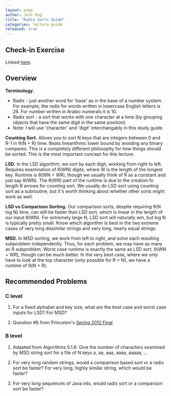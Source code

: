 ```yaml
---
layout: page
author: Josh Hug
title: "Radix Sorts Guide"
categories: lecture-guide
released: true
---
```



## Check-in Exercise
Linked [here](https://forms.gle/LiLYfmaGMFKrF7x49).

## Overview

**Terminology.**

 - Radix - just another word for 'base' as in the base of a number system. For
   example, the radix for words written in lowercase English letters is 26. For
   number written in Arabic numerals it is 10.
 - Radix sort - a sort that works with one character at a time (by grouping
   objects that have the same digit in the same position).
 - Note: I will use 'character' and 'digit' interchangably in this study guide.

**Counting Sort.**  Allows you to sort N keys that are integers between 0 and
R-1 in θ(N + R) time. Beats linearithmic lower bound by avoiding any binary
compares. This is a completely different philosophy for how things should be
sorted. This is the most important concept for this lecture.

**LSD.** In the LSD algorithm, we sort by each digit, working from right to
left. Requires examination of θ(WN) digits, where W is the length of the longest
key. Runtime is θ(WN + WR), though we usually think of R as a constant and just
say θ(WN). The θ(WR) part of the runtime is due to the creation fo length R
arrows for counting sort. We usually do LSD sort using counting sort as a
subroutine, but it's worth thinking about whether other sorts might work as
well.

**LSD vs Comparison Sorting.**  Our comparison sorts, despite requiring θ(N log
N) time, can still be faster than LSD sort, which is linear in the length of our
input θ(WN). For extremely large N, LSD sort will naturally win, but log N is
typically pretty small. Know which algorithm is best in the two extreme cases of
very long dissimilar strings and very long, nearly equal strings.

**MSD.** In MSD sorting, we work from left to right, and solve each resulting
subproblem independently. Thus, for each problem, we may have as many as R
subproblem. Worst case runtime is exactly the same as LSD sort, θ(WN + WR),
though can be much better. In the very best case, where we only have to look at
the top character (only possible for R > N), we have a runtime of θ(N + R).

## Recommended Problems

### C level

1. For a fixed alphabet and key size, what are the best case and worst case inputs for LSD? For MSD?

2. Question #6 from Princeton's [Spring 2012 Final](http://www.cs.princeton.edu/courses/archive/spring15/cos226/exams/fin-s12.pdf)

### B level

1. Adapted from Algorithms 5.1.8: Give the number of characters examined by MSD
   string sort for a file of N keys a, aa, aaa, aaaa, aaaaa, ...

2. For very long random strings, would a comparison based sort or a radix sort
   be faster? For very long, highly similar string, which would be faster?

3. For very long sequences of Java ints, would radix sort or a comparison sort
   be faster?
